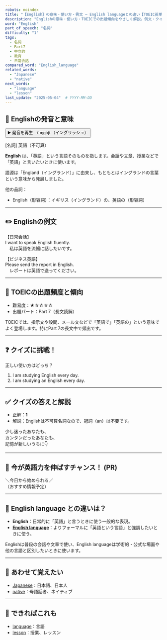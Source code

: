 ```yaml
---
robots: noindex
title: "【English】の意味・使い方・例文 ― English languageとの違い【TOEIC英単語】"
description: "Englishの意味・使い方・TOEICでの出題傾向をやさしく解説。例文・クイズ付きでEnglish languageとの違いもわかりやすく学べます。"
word: "English"
part_of_speech: "名詞"
difficulty: "1"
tags:
  - 名詞
  - Part7
  - 中立的
  - 教育
  - 日常会話
compared_word: "English_language"
related_words:
  - "Japanese"
  - "native"
next_words:
  - "language"
  - "lesson"
last_update: "2025-05-04"  # YYYY-MM-DD
---
```


## 🔰 Englishの発音と意味

<button class="play-audio" onclick="playTTS('English')">
  <span class="play-audio-main">
    ▶️ 発音を再生　/ˈɪŋɡlɪʃ/
  </span>
  <span class="play-audio-sub">
    （イングリッシュ）
  </span>
</button>

[名詞] 英語（不可算）

**English** は、「英語」という言語そのものを指します。会話や文章、授業などで「英語」と言いたいときに使います。

語源は「England（イングランド）」に由来し、もともとはイングランドの言葉という意味から発展しました。

他の品詞：  
- English（形容詞）：イギリス（イングランド）の、英語の（形容詞）

---

## ✏️ Englishの例文

【日常会話】  
I want to speak English fluently.  
　私は英語を流暢に話したいです。

【ビジネス英語】  
Please send the report in English.  
　レポートは英語で送ってください。

---

## 🎯 TOEICの出題頻度と傾向

- 難易度：★☆☆☆☆
- 出題パート：Part 7（長文読解）

TOEICでは、指示文や設問、メール文などで「英語で」「英語の」という意味でよく登場します。特にPart 7の長文中で頻出です。

---

## ❓ クイズに挑戦！

正しい使い方はどっち？

1. I am studying English every day.  
2. I am studying an English every day.

---

## ✅ クイズの答えと解説

- 正解：**1**
- 解説：Englishは不可算名詞なので、冠詞（an）は不要です。

少し迷ったあなたも、  
カンタンだったあなたも、  
記憶が新しいうちに👇️

---

## 🚀 今が英語力を伸ばすチャンス！ (PR)

<div class="info-center">
＼今日から始められる／<br>  
（おすすめ情報予定）
</div>

---

## 🤔  English language との違いは？

- **English**：日常的に「英語」と言うときに使う一般的な表現。
- **[English language](/English_language)**：よりフォーマルに「英語という言語」と強調したいときに使う。

Englishは普段の会話や文章で使い、English languageは学術的・公式な場面や他の言語と区別したいときに使います。

---

## 🧩 あわせて覚えたい

- [Japanese](/Japanese)：日本語、日本人
- [native](/word/native)：母語話者、ネイティブ

---

## 📖 できればこれも

- [language](/word/language)：言語
- [lesson](/word/lesson)：授業、レッスン

<!-- cvid: aid45_bid10 -->
